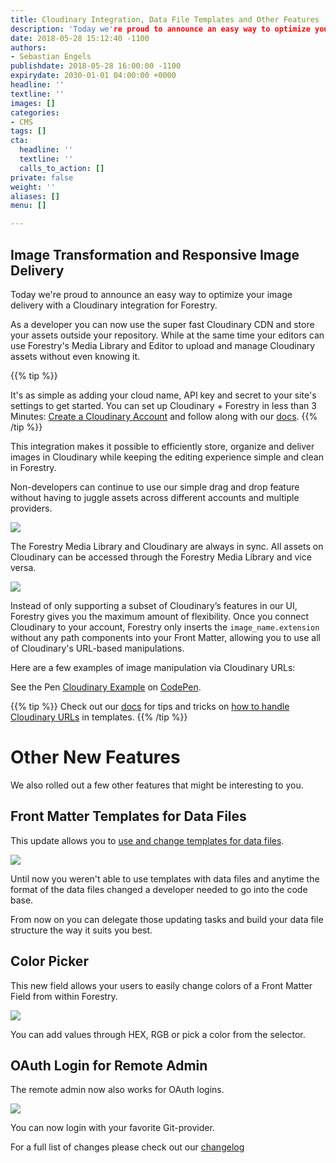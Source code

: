 ```yaml
---
title: Cloudinary Integration, Data File Templates and Other Features
description: 'Today we're proud to announce an easy way to optimize your image delivery with a Cloudinary integration for Forestry.'
date: 2018-05-28 15:12:40 -1100
authors:
- Sebastian Engels
publishdate: 2018-05-28 16:00:00 -1100
expirydate: 2030-01-01 04:00:00 +0000
headline: ''
textline: ''
images: []
categories:
- CMS
tags: []
cta:
  headline: ''
  textline: ''
  calls_to_action: []
private: false
weight: ''
aliases: []
menu: []

---
```

## Image Transformation and Responsive Image Delivery

Today we're proud to announce an easy way to optimize your image delivery with a Cloudinary integration for Forestry.

As a developer you can now use the super fast Cloudinary CDN and store your assets outside your repository. While at the same time your editors can use Forestry's Media Library and Editor to upload and manage Cloudinary assets without even knowing it.

{{% tip %}}

It's as simple as adding your cloud name, API key and secret to your site's settings to get started. You can set up Cloudinary + Forestry in less than 3 Minutes: [Create a Cloudinary Account](https://cloudinary.com/) and follow along with our [docs](https://forestry.io/docs/media/cloudinary/).
{{% /tip %}}

This integration makes it possible to efficiently store, organize and deliver images in Cloudinary while keeping the editing experience simple and clean in Forestry.

Non-developers can continue to use our simple drag and drop feature without having to juggle assets across different accounts and multiple providers.

![](/uploads/2018/05/drag_drop.png)

The Forestry Media Library and Cloudinary are always in sync. All assets on Cloudinary can be accessed through the Forestry Media Library and vice versa.

![](/uploads/2018/05/forestry_cloudinary.png)

Instead of only supporting a subset of Cloudinary’s features in our UI, Forestry gives you the maximum amount of flexibility. Once you connect Cloudinary to your account, Forestry only inserts the `image_name.extension` without any path components into your Front Matter, allowing you to use all of Cloudinary's URL-based manipulations.

Here are a few examples of image manipulation via Cloudinary URLs: <p data-height="400" data-theme-id="light" data-slug-hash="YvzVXX" data-default-tab="html,result" data-user="germoe" data-embed-version="2" data-pen-title="YvzVXX" class="codepen" html-proofer-ignore>See the Pen <a href="https://codepen.io/germoe/pen/YvzVXX/">Cloudinary Example</a> on <a href="https://codepen.io">CodePen</a>.</p><script async src="https://static.codepen.io/assets/embed/ei.js"></script><p>

{{% tip %}}
Check out our [docs](https://forestry.io/docs/media/cloudinary/#using-cloudinary-images) for tips and tricks on [how to handle Cloudinary URLs](https://forestry.io/docs/media/cloudinary/#using-cloudinary-images) in templates.
{{% /tip %}}

# Other New Features

We also rolled out a few other features that might be interesting to you.

## Front Matter Templates for Data Files

This update allows you to [use and change templates for data files](https://forestry.io/docs/editing/data-files/#customizing-fields).

![](/uploads/2018/05/template-for-data-files.png)

Until now you weren't able to use templates with data files and anytime the format of the data files changed a developer needed to go into the code base.

From now on you can delegate those updating tasks and build your data file structure the way it suits you best.

## Color Picker

This new field allows your users to easily change colors of a Front Matter Field from within Forestry.

![](/uploads/2018/05/color_picker.png)

You can add values through HEX, RGB or pick a color from the selector.

## OAuth Login for Remote Admin

The remote admin now also works for OAuth logins.

![](/uploads/2018/05/oauth-admin.png)

You can now login with your favorite Git-provider.

For a full list of changes please check out our [changelog](https://forestry.io/docs/changelog/2018-5-28-changelog/)
